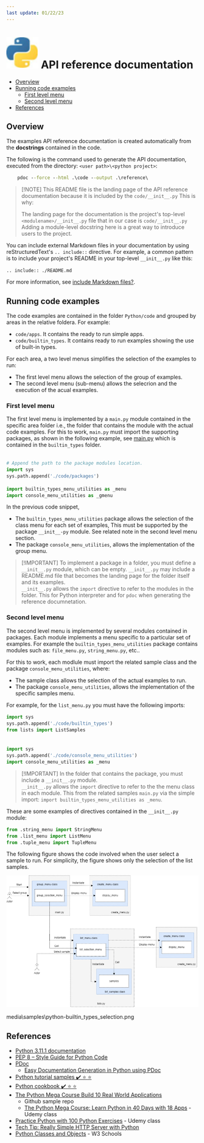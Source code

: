 ```yaml
---
last update: 01/22/23
---
```


# ![python-icon](../media/icons/python-icon.svg) API reference documentation

- [Overview](#overview)
- [Running code examples](#running-code-examples)
  - [First level menu](#first-level-menu)
  - [Second level menu](#second-level-menu)
- [References](#references)

## Overview

The examples API reference documentation is created automatically from the
**docstrings** contained in the code.  

The following is the command used to generate the API documentation, executed
from the directory: `<user path>\<python project>`:

```cmd
    pdoc --force --html .\code --output .\reference\
```

> [!NOTE] This README file is the landing page of the API reference
documentation because it is included by the `code/__init__.py` This is why:
>
> The landing page for the documentation is the project's top-level
> `<modulename>/__init__.py` file that in our case is `code/__init__.py` Adding
> a module-level docstring here is a great way to introduce users to the
> project. 

You can include external Markdown files in your documentation by using
reStructuredText's `.. include::` directive. For example, a common pattern is to
include your project's README in your top-level `__init__.py` like this:

`.. include:: ./README.md`

For more information, see [include Markdown
files?](https://pdoc.dev/docs/pdoc.html#include-markdown-files).

## Running code examples

The code examples are contained in the folder `Python/code` and grouped by areas
in the relative foldera. For example:

- `code/apps`. It contains the ready to run simple apps.
- `code/builtin_types`. It contains ready to run examples showing the use of
  built-in types. 

For each area, a two level menus simplifies the selection of the examples to
run:

- The first level menu allows the selection of the group of examples.
- The second level menu (sub-menu) allows the selecrion and the execution of the
  acual examples.

### First level menu

The first level menu is implemented by a `main.py` module contained in the
specific area folder i.e., the folder that contains the module with the actual
code examples. For this to work, `main.py` must import the supporting packages,
as shown in the following example, see [main.py](./builtin_types/main.py) which
is contained in the `builtin_types` folder. 

```python

# Append the path to the package modules location.  
import sys
sys.path.append('./code/packages') 

import builtin_types_menu_utilities as _menu  
import console_menu_utilities as _gmenu   

```

In the previous code snippet, 

- The `builtin_types_menu_utilities` package allows the selection of the class
menu for each set of examples, This must be supported by the package
`__init__-py` module. See related note in the second level menu section.  
- The package `console_menu_utilities`, allows the implementation of the group menu.
  

> [!IMPORTANT] To implement a package in a folder, you must define a
`__init__.py` module, which can be empty. `__init__.py` may include a README.md
> file that becomes the landing page for the folder itself and its examples.  
> `__init__.py` allows the `import` directive to refer to the modules in the
> folder. This for Python interpreter and for `pdoc` when generating the
> reference documnetation. 
>

### Second level menu

The second level menu is implemented by several modules contained in packages.
Each module implements a menu specific to a particular set of examples.
For example the `builtin_types_menu_utilities` package contains modules such as:
`file_menu.py`, `string_menu.py`, etc..

For this to work, each modlule must import the related sample class and the
package `console_menu_utilities`, where:

- The sample class allows the selection of the actual examples to run.
- The package `console_menu_utilities`, allows the implementation of the
  specific samples menu.

For example, for the `list_menu.py` you must have the following imports:

```python
import sys
sys.path.append('./code/builtin_types')
from lists import ListSamples


import sys
sys.path.append('./code/console_menu_utilities')
import console_menu_utilities as _menu   

```

> [!IMPORTANT] In the folder that contains the package, you must include a
> `__init__.py` module.  
> `__init__.py` allows the `import` directive to refer to the the menu
> class in each module. This from the related samples `main.py` via the simple import:
> `import builtin_types_menu_utilities as _menu`.   

These are some examples of directives contained in the `__init__.py` module:

```python
from .string_menu import StringMenu
from .list_menu import ListMenu
from .tuple_menu import TupleMenu
```

The following figure shows the code involved when the user select a sample to run. 
For simplicity, the figure shows only the selection of the list samples.

![builtin types selection](../media/samples/python-builtin_types_selection.png)

media\samples\python-builtin_types_selection.png

## References

- [Python 3.11.1 documentation](https://docs.python.org/3/)
- [PEP 8 – Style Guide for Python Code](https://peps.python.org/pep-0008/)
- [PDoc](https://pdoc.dev/docs/pdoc.html)
  - [Easy Documentation Generation in Python using
    PDoc](https://medium.com/cemac/simple-documentation-generation-in-python-using-pdoc-16fb86eb5cd5)
- [Python tutorial samples :heavy_check_mark: :star:
  :star:](https://www.iditect.com/guide/python/index.html) 
- [Python cookbook :heavy_check_mark: :star:
  :star:](https://d.cxcore.net/Python/Python_Cookbook_3rd_Edition.pdf) 
- [The Python Mega Course Build 10 Real World
  Applications](https://github.com/JayabharathP/The-Python-Mega-Course-Build-10-Real-World-Applications-#readme)
  - Github sample repo
  - [The Python Mega Course: Learn Python in 40 Days with 18
    Apps](https://www.udemy.com/course/the-python-mega-course/) - Udemy class
- [Practice Python with 100 Python
  Exercises](https://www.udemy.com/course/python-video-workbook/) - Udemy class
- [Tech Tip: Really Simple HTTP Server with
  Python](https://www.linuxjournal.com/content/tech-tip-really-simple-http-server-python)
- [Python Classes and
  Objects](https://www.w3schools.com/python/python_classes.asp) - W3 Schools
  
